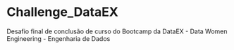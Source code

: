 # Challenge_DataEX
Desafio final de conclusão de curso do Bootcamp da DataEX - Data Women Engineering - Engenharia de Dados
